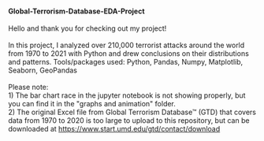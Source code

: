 #### Global-Terrorism-Database-EDA-Project

Hello and thank you for checking out my project!
<br><br>In this project, I analyzed over 210,000 terrorist attacks around the world from 1970 to 2021 with Python and drew conclusions on their distributions and patterns.
Tools/packages used:
Python,
Pandas,
Numpy,
Matplotlib,
Seaborn,
GeoPandas
<br><br>Please note:
<br>1) The bar chart race in the jupyter notebook is not showing properly, but you can find it in the "graphs and animation" folder.
<br>2) The original Excel file from Global Terrorism Database™ (GTD) that covers data from 1970 to 2020 is too large to upload to this repository, but can be downloaded at https://www.start.umd.edu/gtd/contact/download


